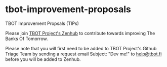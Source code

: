 # tbot-improvement-proposals
TBOT Improvement Propsals (TIPs)

Please join [TBOT Project's Zenhub](https://app.zenhub.com/workspaces/tbot-improvement-propsals-tips-61e606494cc38a001fb287e1/board?invite=true) to contribute towards improving The Banks Of Tomorrow.

Please note that you will first need to be added to TBOT Project's Github Triage Team by sending a request email Subject: "Dev me!" to help@tbot.fi before you will be added to Zenhub.
